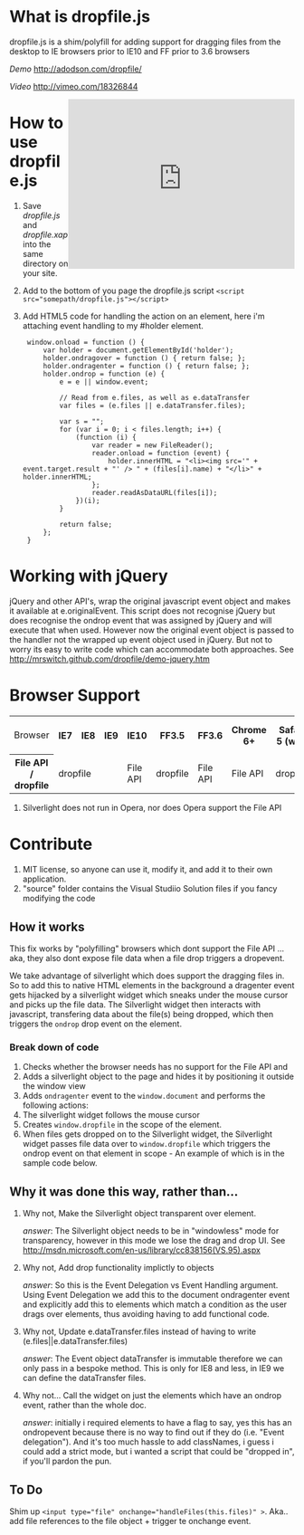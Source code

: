 # What is dropfile.js
dropfile.js is a shim/polyfill for adding support for dragging files from the desktop to IE browsers prior to IE10 and FF prior to 3.6 browsers

*Demo* http://adodson.com/dropfile/

*Video* http://vimeo.com/18326844

<iframe src="http://player.vimeo.com/video/18326844" width="400" height="300" style="float:right;" frameborder="0"></iframe> 


# How to use dropfile.js

1. Save *dropfile.js* and *dropfile.xap* into the same directory on your site.

2. Add to the bottom of you page the dropfile.js script `<script src="somepath/dropfile.js"></script>`

3. Add HTML5 code for handling the action on an element, here i'm attaching event handling to my #holder element.

		window.onload = function () {
		    var holder = document.getElementById('holder');
		    holder.ondragover = function () { return false; };
		    holder.ondragenter = function () { return false; };
		    holder.ondrop = function (e) {
		        e = e || window.event;
		
		        // Read from e.files, as well as e.dataTransfer
		        var files = (e.files || e.dataTransfer.files);
		
		        var s = "";
		        for (var i = 0; i < files.length; i++) {
		            (function (i) {
		                var reader = new FileReader();
		                reader.onload = function (event) {
		                    holder.innerHTML = "<li><img src='" + event.target.result + "' /> " + (files[i].name) + "</li>" + holder.innerHTML;
		                };
		                reader.readAsDataURL(files[i]);
		            })(i);
		        }
		
		        return false;
		    };
		}

# Working with jQuery

jQuery and other API's, wrap the original javascript event object and makes it available at e.originalEvent. This script does not recognise jQuery but does recognise the ondrop event that was assigned by jQuery and will execute that when used. However now the original event object is passed to the handler not the wrapped up event object used in jQuery. But not to worry its easy to write code which can accommodate both approaches. See http://mrswitch.github.com/dropfile/demo-jquery.htm


# Browser Support

<table>
	<tr>
		<td >Browser</td>
		<th >IE7</th>
		<th >IE8</th>
		<th >IE9</th>
		<th >IE10</th>
		<th >FF3.5</th>
		<th >FF3.6</th>
		<th >Chrome 6+</th>
		<th >Safari 5 (win)</th>
		<th >Safari 6 (win)</th>
		<th >Opera 10</th>
	</tr>
	<tr>
		<th>File API / dropfile</th>
		<td colspan=3>dropfile</td>
		<td>File API</td>
		<td>dropfile</td>
		<td>File API</td>
		<td>File API</td>
		<td>dropfile</td>
		<td>File API</td>
		<td>no<sup>1</sup></td>
	</tr>
</table>


1. Silverlight does not run in Opera, nor does Opera support the File API



# Contribute

1. MIT license, so anyone can use it, modify it, and add it to their own application.
2. "source" folder contains the Visual Studiio Solution files if you fancy modifying the code

## How it works

This fix works by "polyfilling" browsers which dont support the File API ... aka, they also dont expose file data when a file drop triggers a dropevent.

We take advantage of silverlight which does support the dragging files in. So to add this to native HTML elements in the background a dragenter event gets hijacked by a silverlight widget which sneaks under the mouse cursor and picks up the file data. The Silverlight widget then interacts with javascript, transfering data about the file(s) being dropped, which then triggers the `ondrop` drop event on the element.

### Break down of code

1. Checks whether the browser needs has no support for the File API and 
2. Adds a silverlight object to the page and hides it by positioning it outside the window view
3. Adds `ondragenter` event to the `window.document` and performs the following actions:
4. The silverlight widget follows the mouse cursor
5. Creates `window.dropfile` in the scope of the element.
6. When files gets dropped on to the Silverlight widget, the Silverlight widget passes file data over to `window.dropfile` which triggers the ondrop event on that element in scope - An example of which is in the sample code below.


## Why it was done this way, rather than... 

1. Why not, Make the Silverlight object transparent over element. 

	*answer*: The Silverlight object needs to be in "windowless" mode for transparency, however in this mode we lose the drag and drop UI. See http://msdn.microsoft.com/en-us/library/cc838156(VS.95).aspx

2. Why not, Add drop functionality implictly to objects

	*answer*: So this is the Event Delegation vs Event Handling argument. Using Event Delegation we add this to the document ondragenter event and explicitly add this to elements which match a condition as the user drags over elements, thus avoiding having to add functional code.
	
3. Why not, Update e.dataTransfer.files instead of having to write (e.files||e.dataTransfer.files)

	*answer*: The Event object dataTransfer is immutable therefore we can only pass in a bespoke method. This is only for IE8 and less, in IE9 we can define the dataTransfer files. 

4. Why not... Call the widget on just the elements which have an ondrop event, rather than the whole doc.

	*answer*: initially i required elements to have a flag to say, yes this has an ondropevent because there is no way to find out if they do (i.e. "Event delegation"). And it's too much hassle to add classNames, i guess i could add a strict mode, but i wanted a script that could be "dropped in", if you'll pardon the pun.


## To Do

Shim up `<input type="file" onchange="handleFiles(this.files)" >`. Aka.. add file references to the file object + trigger te onchange event.